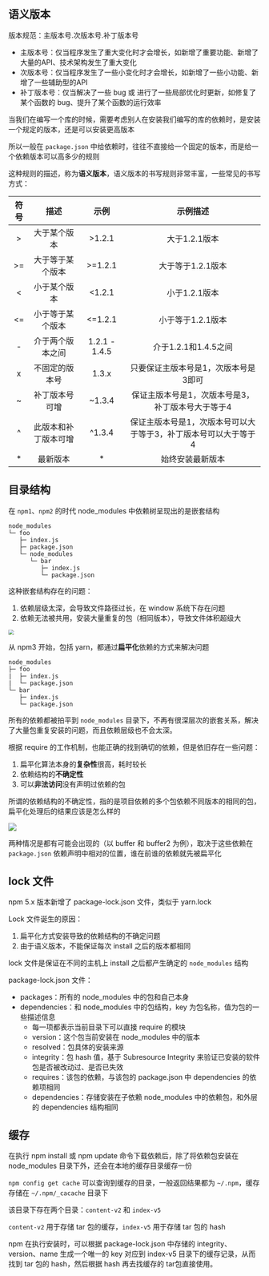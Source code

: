 ## 语义版本

版本规范：主版本号.次版本号.补丁版本号

- 主版本号：仅当程序发生了重大变化时才会增长，如新增了重要功能、新增了大量的API、技术架构发生了重大变化
- 次版本号：仅当程序发生了一些小变化时才会增长，如新增了一些小功能、新增了一些辅助型的API
- 补丁版本号：仅当解决了一些 bug 或 进行了一些局部优化时更新，如修复了某个函数的 bug、提升了某个函数的运行效率

当我们在编写一个库的时候，需要考虑别人在安装我们编写的库的依赖时，是安装一个规定的版本，还是可以安装更高版本

所以一般在 `package.json` 中给依赖时，往往不直接给一个固定的版本，而是给一个依赖版本可以高多少的规则

这种规则的描述，称为**语义版本**，语义版本的书写规则非常丰富，一些常见的书写方式：

| 符号 |         描述         |     示例      |                           示例描述                           |
| :--: | :------------------: | :-----------: | :----------------------------------------------------------: |
|  >   |     大于某个版本     |    >1.2.1     |                        大于1.2.1版本                         |
|  >=  |   大于等于某个版本   |    >=1.2.1    |                      大于等于1.2.1版本                       |
|  <   |     小于某个版本     |    <1.2.1     |                        小于1.2.1版本                         |
|  <=  |   小于等于某个版本   |    <=1.2.1    |                      小于等于1.2.1版本                       |
|  -   |   介于两个版本之间   | 1.2.1 - 1.4.5 |                     介于1.2.1和1.4.5之间                     |
|  x   |    不固定的版本号    |     1.3.x     |             只要保证主版本号是1，次版本号是3即可             |
|  ~   |    补丁版本号可增    |    ~1.3.4     |      保证主版本号是1，次版本号是3，补丁版本号大于等于4       |
|  ^   | 此版本和补丁版本可增 |    ^1.3.4     | 保证主版本号是1，次版本号可以大于等于3，补丁版本号可以大于等于4 |
|  *   |       最新版本       |       *       |                       始终安装最新版本                       |

## 目录结构

在 `npm1`、`npm2` 的时代 node_modules 中依赖树呈现出的是嵌套结构

```
node_modules
└─ foo
   ├─ index.js
   ├─ package.json
   └─ node_modules
      └─ bar
         ├─ index.js
         └─ package.json
```

这种嵌套结构存在的问题：

1. 依赖层级太深，会导致文件路径过长，在 window 系统下存在问题
2. 依赖无法被共用，安装大量重复的包（相同版本），导致文件体积超级大

<img src="https://res.cloudinary.com/practicaldev/image/fetch/s--BIL81hqp--/c_imagga_scale,f_auto,fl_progressive,h_420,q_auto,w_1000/https://dev-to-uploads.s3.amazonaws.com/i/8bqhs2j0frz5upzfyj90.jpg" style="zoom:67%;" />

从 npm3 开始，包括 yarn，都通过**扁平化**依赖的方式来解决问题

```
node_modules
├─ foo
|  ├─ index.js
|  └─ package.json
└─ bar
   ├─ index.js
   └─ package.json
```

所有的依赖都被拍平到 `node_modules` 目录下，不再有很深层次的嵌套关系，解决了大量包重复安装的问题，而且依赖层级也不会太深。

根据 require 的工作机制，也能正确的找到确切的依赖，但是依旧存在一些问题：

1. 扁平化算法本身的**复杂性**很高，耗时较长
2. 依赖结构的**不确定性**
3. 可以**非法访问**没有声明过依赖的包

所谓的依赖结构的不确定性，指的是项目依赖的多个包依赖不同版本的相同的包，扁平化处理后的结果应该是怎么样的

![](https://oss.xiefeng.tech/images/20211129163057.png)

两种情况是都有可能会出现的（以 buffer 和 buffer2 为例），取决于这些依赖在 `package.json` 依赖声明中相对的位置，谁在前谁的依赖就先被扁平化

## lock 文件

npm 5.x 版本新增了 package-lock.json 文件，类似于 yarn.lock

Lock 文件诞生的原因：

1. 扁平化方式安装导致的依赖结构的不确定问题
2. 由于语义版本，不能保证每次 install 之后的版本都相同

lock 文件是保证在不同的主机上 install 之后都产生确定的 `node_modules` 结构

package-lock.json 文件：

- packages：所有的 node_modules 中的包和自己本身
- dependencies：和 node_modules 中的包结构，key 为包名称，值为包的一些描述信息
  - 每一项都表示当前目录下可以直接 require 的模块
  - version：这个包当前安装在 node_modules 中的版本
  - resolved：包具体的安装来源
  - integrity：包 hash 值，基于 Subresource Integrity 来验证已安装的软件包是否被改动过、是否已失效
  - requires：该包的依赖，与该包的 package.json 中 dependencies 的依赖项相同
  - dependencies：存储安装在子依赖 node_modules 中的依赖包，和外层的 dependencies 结构相同

## 缓存

在执行 npm install 或 npm update 命令下载依赖后，除了将依赖包安装在 node_modules 目录下外，还会在本地的缓存目录缓存一份

`npm config get cache` 可以查询到缓存的目录，一般返回结果都为 `~/.npm`，缓存存储在 `~/.npm/_cacache` 目录下

该目录下存在两个目录：`content-v2` 和 `index-v5`

`content-v2` 用于存储 tar 包的缓存，`index-v5` 用于存储 tar 包的 hash

npm 在执行安装时，可以根据 package-lock.json 中存储的 integrity、version、name 生成一个唯一的 key 对应到 index-v5 目录下的缓存记录，从而找到 tar 包的 hash，然后根据 hash 再去找缓存的 tar包直接使用。



